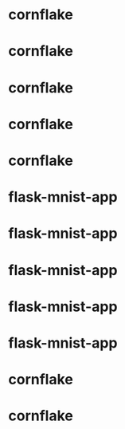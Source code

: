 # cornflake
# cornflake
# cornflake
# cornflake
# cornflake
# flask-mnist-app
# flask-mnist-app
# flask-mnist-app
# flask-mnist-app
# flask-mnist-app
# cornflake
# cornflake
